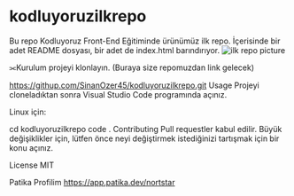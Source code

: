 # kodluyoruzilkrepo
Bu repo Kodluyoruz Front-End Eğitiminde ürünümüz ilk repo. İçerisinde bir adet README dosyası, bir adet de index.html barındırıyor.
![ilk repo picture](https://user-images.githubusercontent.com/106543738/189530446-717c2171-a40b-4089-9c36-aec10c5f9905.PNG)


⫘Kurulum
projeyi klonlayın. (Buraya size repomuzdan link gelecek)

https://githup.com/SinanOzer45/kodluyoruzilkrepo.git
Usage
Projeyi cloneladıktan sonra Visual Studio Code programında açınız.

Linux için:

cd kodluyoruzilkrepo
code .
Contributing
Pull requestler kabul edilir. Büyük değişiklikler için, lütfen önce neyi değiştirmek istediğinizi tartışmak için bir konu açınız.

License
MIT

Patika Profilim
https://app.patika.dev/nortstar
